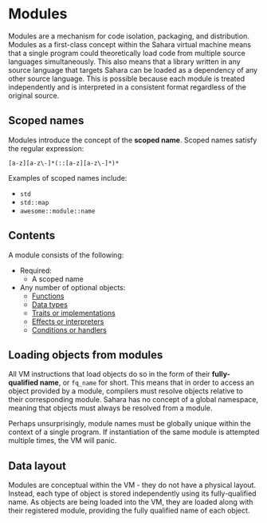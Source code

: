 # Modules

Modules are a mechanism for code isolation, packaging, and distribution. Modules as a first-class concept within the
Sahara virtual machine means that a single program could theoretically load code from multiple source languages
simultaneously. This also means that a library written in any source language that targets Sahara can be loaded as a
dependency of any other source language. This is possible because each module is treated independently and is
interpreted in a consistent format regardless of the original source.

## Scoped names

Modules introduce the concept of the **scoped name**. Scoped names satisfy the regular expression:

```regex
[a-z][a-z\-]*(::[a-z][a-z\-]*)*
```

Examples of scoped names include:

* `std`
* `std::map`
* `awesome::module::name`

## Contents

A module consists of the following:

* Required:
    * A scoped name
* Any number of optional objects:
    * [Functions](./functions.md)
    * [Data types](./data-types.md)
    * [Traits or implementations](./traits.md)
    * [Effects or interpreters](./effects.md)
    * [Conditions or handlers](./conditions.md)

## Loading objects from modules

All VM instructions that load objects do so in the form of their **fully-qualified name**, or `fq_name` for short. This
means that in order to access an object provided by a module, compilers must resolve objects relative to their
corresponding module. Sahara has no concept of a global namespace, meaning that objects must always be resolved from a
module.

Perhaps unsurprisingly, module names must be globally unique within the context of a single program. If instantiation of
the same module is attempted multiple times, the VM will panic.

## Data layout

Modules are conceptual within the VM - they do not have a physical layout. Instead, each type of object is stored
independently using its fully-qualified name. As objects are being loaded into the VM, they are loaded along with their
registered module, providing the fully qualified name of each object.

